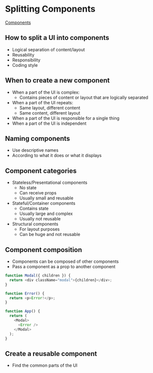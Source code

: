 # Splitting Components

[Components](React.md#components)

## How to split a UI into components

- Logical separation of content/layout
- Reusability
- Responsibility
- Coding style

## When to create a new component

- When a part of the UI is complex:
  - Contains pieces of content or layout that are logically separated
- When a part of the UI repeats:
  - Same layout, different content
  - Same content, different layout
- When a part of the UI is responsible for a single thing
- When a part of the UI is independent

## Naming components

- Use descriptive names
- According to what it does or what it displays

## Component categories

- Stateless/Presentational components
  - No state
  - Can receive props
  - Usually small and reusable
- Stateful/Container components
  - Contains state
  - Usually large and complex
  - Usually not reusable
- Structural components
  - For layout purposes
  - Can be huge and not reusable

## Component composition

- Components can be composed of other components
- Pass a component as a prop to another component

```js
function Modal({ children }) {
  return <div className="modal">{children}</div>;
}

function Error() {
  return <p>Error!</p>;
}

function App() {
  return (
    <Modal>
      <Error />
    </Modal>
  );
}
```

## Create a reusable component

- Find the common parts of the UI
